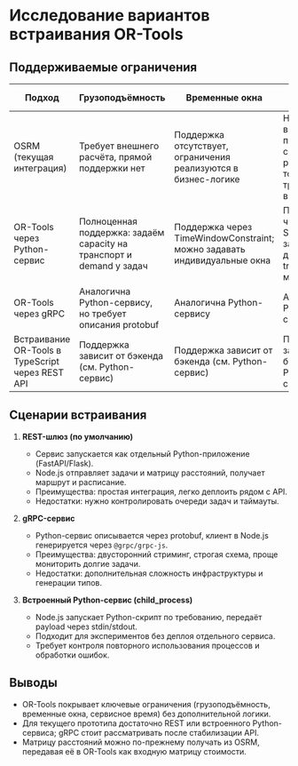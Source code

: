 <!-- Назначение файла: сравнение вариантов встраивания OR-Tools и поддерживаемых ограничений. Основные модули: docs, services/vrp. -->

# Исследование вариантов встраивания OR-Tools

## Поддерживаемые ограничения

| Подход | Грузоподъёмность | Временные окна | Сервисное время |
| --- | --- | --- | --- |
| OSRM (текущая интеграция) | Требует внешнего расчёта, прямой поддержки нет | Поддержка отсутствует, ограничения реализуются в бизнес-логике | Нет встроенной поддержки, сервис рассчитывает только транспортное время |
| OR-Tools через Python-сервис | Полноценная поддержка: задаём capacity на транспорт и demand у задач | Поддержка через TimeWindowConstraint; можно задавать индивидуальные окна | Поддержка через ServiceTime у задач или добавление в travel time матрицу |
| OR-Tools через gRPC | Аналогична Python-сервису, но требует описания protobuf | Аналогична Python-сервису | Аналогична Python-сервису |
| Встраивание OR-Tools в TypeScript через REST API | Поддержка зависит от бэкенда (см. Python-сервис) | Поддержка зависит от бэкенда (см. Python-сервис) | Поддержка зависит от бэкенда (см. Python-сервис) |

## Сценарии встраивания

1. **REST-шлюз (по умолчанию)**
   - Сервис запускается как отдельный Python-приложение (FastAPI/Flask).
   - Node.js отправляет задачи и матрицу расстояний, получает маршрут и расписание.
   - Преимущества: простая интеграция, легко деплоить рядом с API.
   - Недостатки: нужно контролировать очереди задач и таймауты.

2. **gRPC-сервис**
   - Python-сервис описывается через protobuf, клиент в Node.js генерируется через `@grpc/grpc-js`.
   - Преимущества: двусторонний стриминг, строгая схема, проще мониторить долгие задачи.
   - Недостатки: дополнительная сложность инфраструктуры и генерации типов.

3. **Встроенный Python-сервис (child_process)**
   - Node.js запускает Python-скрипт по требованию, передаёт payload через stdin/stdout.
   - Подходит для экспериментов без деплоя отдельного сервиса.
   - Требует контроля повторного использования процессов и обработки ошибок.

## Выводы

- OR-Tools покрывает ключевые ограничения (грузоподъёмность, временные окна, сервисное время) без дополнительной логики.
- Для текущего прототипа достаточно REST или встроенного Python-сервиса; gRPC стоит рассматривать после стабилизации API.
- Матрицу расстояний можно по-прежнему получать из OSRM, передавая её в OR-Tools как входную матрицу стоимости.
